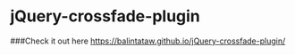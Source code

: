 # jQuery-crossfade-plugin

###Check it out here https://balintataw.github.io/jQuery-crossfade-plugin/
